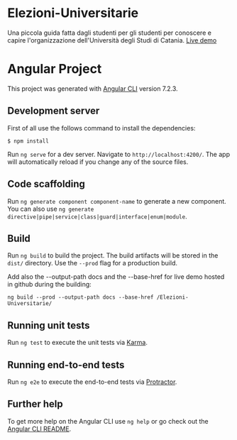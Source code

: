 # Elezioni-Universitarie

Una piccola guida fatta dagli studenti per gli studenti per conoscere e capire l'organizzazione dell'Università degli Studi di Catania. [Live demo](https://unict-dmi.github.io/Elezioni-Universitarie/)

# Angular Project

This project was generated with [Angular CLI](https://github.com/angular/angular-cli) version 7.2.3.

## Development server

First of all use the follows command to install the dependencies:
```
$ npm install 
```

Run `ng serve` for a dev server. Navigate to `http://localhost:4200/`. The app will automatically reload if you change any of the source files.

## Code scaffolding

Run `ng generate component component-name` to generate a new component. You can also use `ng generate directive|pipe|service|class|guard|interface|enum|module`.

## Build

Run `ng build` to build the project. The build artifacts will be stored in the `dist/` directory. Use the `--prod` flag for a production build.

Add also the --output-path docs and the --base-href for live demo hosted in github during the building:

```
ng build --prod --output-path docs --base-href /Elezioni-Universitarie/
```

## Running unit tests

Run `ng test` to execute the unit tests via [Karma](https://karma-runner.github.io).

## Running end-to-end tests

Run `ng e2e` to execute the end-to-end tests via [Protractor](http://www.protractortest.org/).

## Further help

To get more help on the Angular CLI use `ng help` or go check out the [Angular CLI README](https://github.com/angular/angular-cli/blob/master/README.md).
